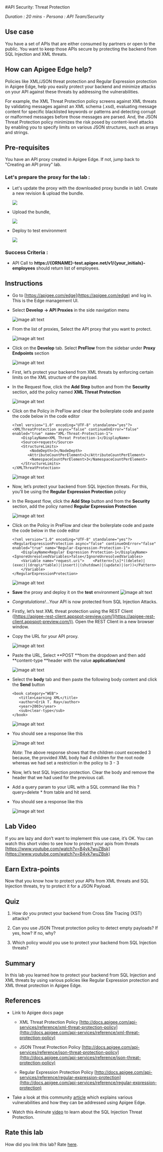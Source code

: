 #API Security: Threat Protection

*Duration : 20 mins - Persona : API Team/Security*
## Use case

You have a set of APIs that are either consumed by partners or open to the public. You want to keep those APIs secure by protecting the backend from SQL Injection and XML threats.

## How can Apigee Edge help?

Policies like XML/JSON threat protection and Regular Expression protection in Apigee Edge, help you easily protect your backend and minimize attacks on your API against these threats by addressing the vulnerabilities.

For example, the XML Threat Protection policy screens against XML threats by validating messages against an XML schema (.xsd), evaluating message content for specific blacklisted keywords or patterns and detecting corrupt or malformed messages before those messages are parsed. And, the JSON Threat Protection policy minimizes the risk posed by content-level attacks by enabling you to specify limits on various JSON structures, such as arrays and strings.

## Pre-requisites

You have an API proxy created in Apigee Edge. If not, jump back to "Creating an API proxy" lab.

### Let's prepare the proxy for the lab :

  - Let's update the proxy with the downloaded proxy bundle in lab1. Create a new revision & upload the bundle.

    ![](./images/upload-revision.png)

  - Upload the bundle,

    ![](./images/upload-bundle.png)

  - Deploy to test environment

    ![](./images/deploy-to-test.png)

### Success Criteria :

  - API Call to **https://{ORNAME}-test.apigee.net/v1/{your_initials}-employees** should return list of employees.


## Instructions

* Go to [https://apigee.com/edge](https://apigee.com/edge) and log in. This is the Edge management UI.

* Select **Develop → API Proxies** in the side navigation menu

	![image alt text](images/lab-3/image_0.png)

* From the list of proxies, Select the API proxy that you want to protect.

	![image alt text](images/lab-3/image_1.png)

* Click on the **Develop** tab. Select **PreFlow** from the sidebar under **Proxy Endpoints** section

	![image alt text](images/lab-3/image_2.png)

* First, let’s protect your backend from XML threats by enforcing certain limits on the XML structure of the payload.

* In the Request flow, click the **Add Step** button and from the **Security** section, add the policy named **XML Threat Protection**

	![image alt text](images/lab-3/image_3.png)

* Click on the Policy in PreFlow and clear the boilerplate code and paste the code below in the code editor

	```
	<?xml version="1.0" encoding="UTF-8" standalone="yes"?>
	<XMLThreatProtection async="false" continueOnError="false" enabled="true" name="XML-Threat-Protection-1">
	    <DisplayName>XML Threat Protection-1</DisplayName>
	    <Source>request</Source>
	    <StructureLimits>
	        <NodeDepth>3</NodeDepth>
	       <AttributeCountPerElement>2</AttributeCountPerElement>
	        <NamespaceCountPerElement>3</NamespaceCountPerElement>
	    </StructureLimits>
	</XMLThreatProtection>
	```

	![image alt text](images/lab-3/image_4.png)

* Now, let’s protect your backend from SQL Injection threats. For this, you’ll be using the **Regular Expression Protection** policy

* In the Request flow, click the **Add Step** button and from the **Security** section, add the policy named **Regular Expression Protection**

	![image alt text](images/lab-3/image_5.png)


* Click on the Policy in PreFlow and clear the boilerplate code and paste the code below in the code editor

	```
	<?xml version="1.0" encoding="UTF-8" standalone="yes"?>
	<RegularExpressionProtection async="false" continueOnError="false" enabled="true" name="Regular-Expression-Protection-1">
	    <DisplayName>Regular Expression Protection-1</DisplayName>
	<IgnoreUnresolvedVariables>false</IgnoreUnresolvedVariables>
	    <Variable name="request.uri">    <Pattern>[\s]*((delete)|(exec)|(drop\s*table)|(insert)|(shutdown)|(update)|(or))</Pattern>
	    </Variable>
	</RegularExpressionProtection>
	```

	![image alt text](images/lab-3/image_6.png)

* **Save** the proxy and deploy it on the **test** environment	![image alt text](images/lab-3/image_7.png)

* *Congratulations!*...Your API is now protected from SQL Injection Attacks.

* Firstly, let’s test XML threat protection using the REST Client ([https://apigee-rest-client.appspot-preview.com/](https://apigee-rest-client.appspot-preview.com/)). Open the REST Client in a new browser window.  

* Copy the URL for your API proxy.

	![image alt text](images/lab-3/image_8.png)

* Paste the URL, Select **POST **from the dropdown and then add **content-type **header with the value **application/xml**

	![image alt text](images/lab-3/image_9.png)

* Select the **body** tab and then paste the following body content and click the **Send** button

	```
	<book category="WEB">
	   <title>Learning XML</title>
	   <author>Erik T. Ray</author>
	   <year>2003</year>
	   <sub>clear-type</sub>
	</book>
	```

	![image alt text](images/lab-3/image_10.png)

* You should see a response like this

	![image alt text](images/lab-3/image_11.png)

	*Note*: The above response shows that the children count exceeded 3 because, the provided XML body had 4 children for the root node whereas we had set a restriction in the policy to 3 - <NodeDepth>3</NodeDepth>

* Now, let’s test SQL Injection protection. Clear the body and remove the header that we had used for the previous call.

* Add a query param to your URL with a SQL command like this ?query=delete * from table and hit send.

* You should see a response like this

	![image alt text](images/lab-3/image_12.png)

## Lab Video

If you are lazy and don’t want to implement this use case, it’s OK. You can watch this short video to see how to protect your apis from threats [https://www.youtube.com/watch?v=B4vk7wuZBsk](https://www.youtube.com/watch?v=B4vk7wuZBsk)

## Earn Extra-points

Now that you know how to protect your APIs from XML threats and SQL Injection threats, try to protect it for a JSON Payload.

## Quiz

1. How do you protect your backend from Cross Site Tracing (XST) attacks?

2. Can you use JSON Threat protection policy to detect empty payloads? If yes, how? If no, why?

3. Which policy would you use to protect your backend from SQL Injection threats?

## Summary

In this lab you learned how to protect your backend from SQL Injection and XML threats by using various policies like Regular Expression protection and XML threat protection in Apigee Edge.

## References

* Link to Apigee docs page

    * XML Threat Protection Policy [http://docs.apigee.com/api-services/reference/xml-threat-protection-policy](http://docs.apigee.com/api-services/reference/xml-threat-protection-policy)

    * JSON Threat Protection Policy [http://docs.apigee.com/api-services/reference/json-threat-protection-policy](http://docs.apigee.com/api-services/reference/json-threat-protection-policy)

    * Regular Expression Protection Policy
[http://docs.apigee.com/api-services/reference/regular-expression-protection](http://docs.apigee.com/api-services/reference/regular-expression-protection)

* Take a look at this community [article](https://community.apigee.com/articles/19487/api-vulnerabilites-and-their-mitigation-in-apigee.html) which explains various vulnerabilities and how they can be addressed using Apigee Edge.

* Watch this 4minute [video](https://www.youtube.com/watch?v=rC8kZJgwBFM) to learn about the SQL Injection Threat Protection.

## Rate this lab

How did you link this lab? Rate [here](https://drive.google.com/open?id=1x8B4JvS31f0nHOPLfMUmKzFqQm1VkfL8q5mP-9joxoQ).
